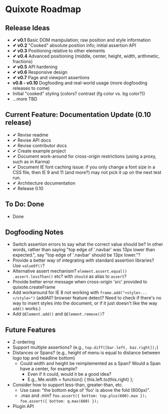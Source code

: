 # Quixote Roadmap

## Release Ideas

* **✔ v0.1** Basic DOM manipulation; raw position and style information
* **✔ v0.2** "Cooked" absolute position info; initial assertion API
* **✔ v0.3** Positioning relative to other elements
* **✔ v0.4** Advanced positioning (middle, center, height, width, arithmetic, fractions)
* **✔ v0.5** API hardening
* **✔ v0.6** Responsive design
* **✔ v0.7** Page and viewport assertions
* **v0.8 - v0.10** Dogfooding and real-world usage (more dogfooding releases to come)
* Initial "cooked" styling (colors? contrast (fg color vs. bg color?))
* ...more TBD


## Current Feature: Documentation Update (0.10 release)

* ✔ Revise readme
* ✔ Revise API docs
* ✔ Revise contributor docs
* ✔ Create example project
* ✔ Document work-around for cross-origin restrictions (using a proxy, such as in Karma)
* ✔ Document IE font caching issue: if you only change a font size in a CSS file, then IE 9 and 11 (and more?) may not pick it up on the next test run.
* ✔ Architecture documentation
* ✔ Release 0.10


## To Do: Done
* Done


## Dogfooding Notes

* Switch assertion errors to say what the correct value should be? In other words, rather than saying "top edge of '.navbar' was 13px lower than expected.", say "top edge of '.navbar' should be 13px lower."?
* Provide a better way of integrating with standard assertion libraries? Use `valueOf()`?
* Alternative assert mechanism? `element.assert.equal()` `.assert.lessThan()` etc? with `should` as alias to `assert`?
* Provide better error message when cross-origin 'src' provided to quixote.createFrame
* Add workaround for IE 8 not working with `frame.add("<style>...</style>")` (addAll? browser feature detect? Need to check if there's no way to insert styles into the document, or if it just doesn't like the way `add()` works.)  
* Add `QElement.add()` and `QElement.remove()`?


## Future Features

* Z-ordering
* Support multiple assertions? (e.g., `top.diff([bar.left, baz.right]);`)
* Distances or Spans? (e.g., height of menu is equal to distance between logo top and headline bottom)
  * Could width and height be reimplemented as a Span? Would a Span have a center, for example?
    * Even if it could, would it be a good idea?
    * E.g., Me.width = function() { this.left.to(this.right) };
* Consider how to support less-than, greater-than, etc.
  * Use case: "the bottom edge of 'foo' is above the fold (600px)".
  * .max and .min?  `foo.assert({ bottom: top.plus(600).max });`   `foo.assert({ bottom: q.max(600) });`
* Plugin API
